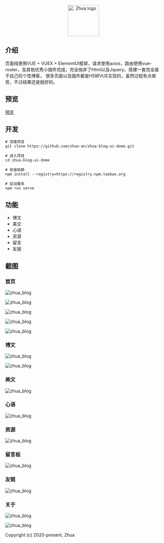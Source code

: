 
<p align="center"><a href="https://www.zhua91.com" target="_blank" rel="noopener noreferrer"><img width="100" src="https://www.zhua91.com/favicon.ico" alt="Zhua logo"></a></p>

## 介绍

页面纯使用VUE + VUEX + ElementUI框架，请求使用axios，路由使用vue-router，及其他优秀小插件完成，完全抛弃了Html以及Jquery，搭建一套完全属于自己的个性博客。 很多页面以及插件都是H5转VUE实现的，虽然过程有点艰苦，不过结果还是挺好的。


## 预览

[预览](https://www.zhua91.com)

## 开发

```
# 克隆项目
git clone https://github.com/zhua-an/zhua-blog-ui-dome.git

# 进入项目
cd zhua-blog-ui-dome

# 安装依赖
npm install --registry=https://registry.npm.taobao.org

# 启动服务
npm run serve

```
## 功能
- 博文
- 美文
- 心语
- 资源
- 留言
- 友链


## 截图

### 首页
![zhua_blog](src\assets\img\picture\zhua_blog_01.png)

![zhua_blog](src\assets\img\picture\zhua_blog_02.png)

![zhua_blog](src\assets\img\picture\zhua_blog_03.png)

![zhua_blog](src\assets\img\picture\zhua_blog_04.png)

![zhua_blog](src\assets\img\picture\zhua_blog_05.png)

### 博文

![zhua_blog](src\assets\img\picture\zhua_blog_06.png)

![zhua_blog](src\assets\img\picture\zhua_blog_07.png)

### 美文

![zhua_blog](src\assets\img\picture\zhua_blog_08.png)

### 心语

![zhua_blog](src\assets\img\picture\zhua_blog_09.png)

### 资源

![zhua_blog](src\assets\img\picture\zhua_blog_10.png)

### 留言板

![zhua_blog](src\assets\img\picture\zhua_blog_11.png)

### 友链

![zhua_blog](src\assets\img\picture\zhua_blog_12.png)

### 关于

![zhua_blog](src\assets\img\picture\zhua_blog_13.png)

![zhua_blog](src\assets\img\picture\zhua_blog_14.png)


Copyright (c) 2020-present, Zhua
